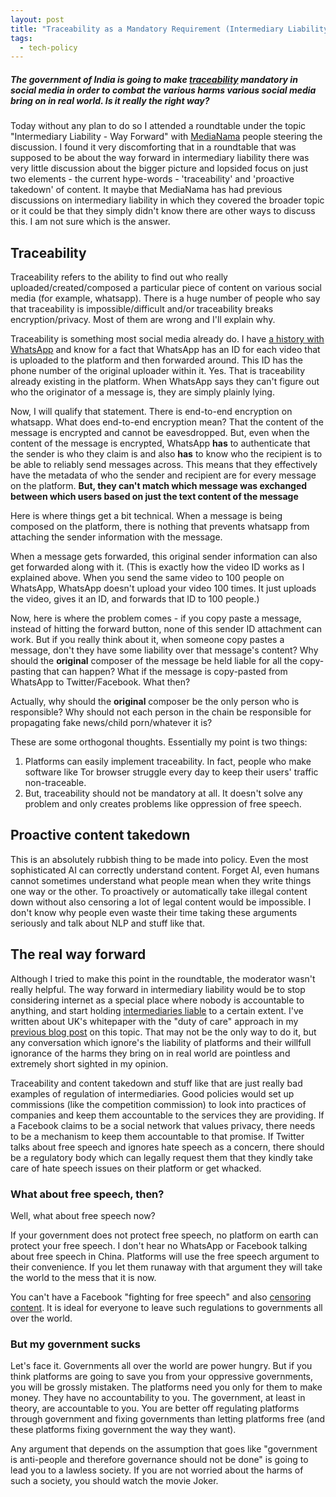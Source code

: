 ```yaml
---
layout: post
title: "Traceability as a Mandatory Requirement (Intermediary Liability)"
tags:
  - tech-policy
---
```


##### The government of India is going to make [traceability](https://timesofindia.indiatimes.com/business/india-business/new-it-rules-to-make-traceability-of-content-must-government/articleshow/72176395.cms) mandatory in social media in order to combat the various harms various social media bring on in real world. Is it really the right way? #####

Today without any plan to do so I attended a roundtable under the topic "Intermediary Liability - Way Forward" with [MediaNama](https://www.medianama.com/) people steering the discussion. I found it very discomforting that in a roundtable that was supposed to be about the way forward in intermediary liability there was very little discussion about the bigger picture and lopsided focus on just two elements - the current hype-words - 'traceability' and 'proactive takedown' of content. It maybe that MediaNama has had previous discussions on intermediary liability in which they covered the broader topic or it could be that they simply didn't know there are other ways to discuss this. I am not sure which is the answer.

## Traceability ##

Traceability refers to the ability to find out who really uploaded/created/composed a particular piece of content on various social media (for example, whatsapp). There is a huge number of people who say that traceability is impossible/difficult and/or traceability breaks encryption/privacy. Most of them are wrong and I'll explain why.

Traceability is something most social media already do. I have [a history with WhatsApp](https://blog.learnlearn.in/2015/08/response-to-whatsapp-cease-and-desist-threat.html) and know for a fact that WhatsApp has an ID for each video that is uploaded to the platform and then forwarded around. This ID has the phone number of the original uploader within it. Yes. That is traceability already existing in the platform. When WhatsApp says they can't figure out who the originator of a message is, they are simply plainly lying.

Now, I will qualify that statement. There is end-to-end encryption on whatsapp. What does end-to-end encryption mean? That the content of the message is encrypted and cannot be eavesdropped. But, even when the content of the message is encrypted, WhatsApp **has** to authenticate that the sender is who they claim is and also **has** to know who the recipient is to be able to reliably send messages across. This means that they effectively have the metadata of who the sender and recipient are for every message on the platform. **But, they can't match which message was exchanged between which users based on just the text content of the message**

Here is where things get a bit technical. When a message is being composed on the platform, there is nothing that prevents whatsapp from attaching the sender information with the message.

When a message gets forwarded, this original sender information can also get forwarded along with it. (This is exactly how the video ID works as I explained above. When you send the same video to 100 people on WhatsApp, WhatsApp doesn't upload your video 100 times. It just uploads the video, gives it an ID, and forwards that ID to 100 people.)

Now, here is where the problem comes - if you copy paste a message, instead of hitting the forward button, none of this sender ID attachment can work. But if you really think about it, when someone copy pastes a message, don't they have some liability over that message's content? Why should the **original** composer of the message be held liable for all the copy-pasting that can happen? What if the message is copy-pasted from WhatsApp to Twitter/Facebook. What then?

Actually, why should the **original** composer be the only person who is responsible? Why should not each person in the chain be responsible for propagating fake news/child porn/whatever it is?

These are some orthogonal thoughts. Essentially my point is two things:

1. Platforms can easily implement traceability. In fact, people who make software like Tor browser struggle every day to keep their users' traffic non-traceable.
2. But, traceability should not be mandatory at all. It doesn't solve any problem and only creates problems like oppression of free speech.

## Proactive content takedown ##

This is an absolutely rubbish thing to be made into policy. Even the most sophisticated AI can correctly understand content. Forget AI, even humans cannot sometimes understand what people mean when they write things one way or the other. To proactively or automatically take illegal content down without also censoring a lot of legal content would be impossible. I don't know why people even waste their time taking these arguments seriously and talk about NLP and stuff like that.

## The real way forward ##

Although I tried to make this point in the roundtable, the moderator wasn't really helpful. The way forward in intermediary liability would be to stop considering internet as a special place where nobody is accountable to anything, and start holding [intermediaries liable](https://asd.learnlearn.in/intermediary-liability/) to a certain extent. I've written about UK's whitepaper with the "duty of care" approach in my [previous blog post](https://asd.learnlearn.in/intermediary-liability/) on this topic. That may not be the only way to do it, but any conversation which ignore's the liability of platforms and their willfull ignorance of the harms they bring on in real world are pointless and extremely short sighted in my opinion.

Traceability and content takedown and stuff like that are just really bad examples of regulation of intermediaries. Good policies would set up commissions (like the competition commission) to look into practices of companies and keep them accountable to the services they are providing. If a Facebook claims to be a social network that values privacy, there needs to be a mechanism to keep them accountable to that promise. If Twitter talks about free speech and ignores hate speech as a concern, there should be a regulatory body which can legally request them that they kindly take care of hate speech issues on their platform or get whacked.

### What about free speech, then? ###

Well, what about free speech now?

If your government does not protect free speech, no platform on earth can protect your free speech. I don't hear no WhatsApp or Facebook talking about free speech in China. Platforms will use the free speech argument to their convenience. If you let them runaway with that argument they will take the world to the mess that it is now.

You can't have a Facebook "fighting for free speech" and also [censoring content](https://learnlearn.in/facebook/#censorship). It is ideal for everyone to leave such regulations to governments all over the world.

### But my government sucks ###

Let's face it. Governments all over the world are power hungry. But if you think platforms are going to save you from your oppressive governments, you will be grossly mistaken. The platforms need you only for them to make money. They have no accountability to you. The government, at least in theory, are accountable to you. You are better off regulating platforms through government and fixing governments than letting platforms free (and these platforms fixing government the way they want).

Any argument that depends on the assumption that goes like "government is anti-people and therefore governance should not be done" is going to lead you to a lawless society. If you are not worried about the harms of such a society, you should watch the movie Joker.
